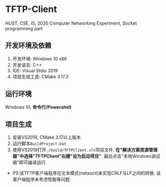# TFTP-Client
HUST, CSE, IS, 2020 Computer Networking Experiment, Socket programming part
## 开发环境及依赖
1. 开发环境: Windows 10 x86
2. 开发语言: C++
3. IDE: Visual Stdio 2019
4. 项目生成工具: CMake 3.17.3
## 运行环境
Windows 10, **命令行/Powershell**
## 项目生成
1. 安装VS2019, CMake 3.17以上版本.
2. 运行脚本`BuildProject.bat`
3. 使用VS2019打开`./build/TFTPClient.sln`项目文件, **在"解决方案资源管理器"中选择"TFTPClient"右键"设为启动项目"**. 最后点击"本地Windows调试器"即可编译运行.
* PS:该TFTP客户端程序在文本模式(netascii)未实现CRLF与LF之间的转换. 该客户端程序未考虑性能等问题.

